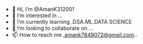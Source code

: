 - 👋 Hi, I’m @AmanK312001
- 👀 I’m interested in  ...
- 🌱 I’m currently learning .DSA.ML.DATA SCIENCE 
- 💞️ I’m looking to collaborate on ...
- 📫 How to reach me .amank7849072@gmail.com..

<!---
AmanK312001/AmanK312001 is a ✨ special ✨ repository because its `README.md` (this file) appears on your GitHub profile.
You can click the Preview link to take a look at your changes.
--->
